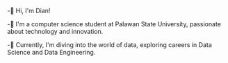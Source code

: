 -👋 Hi, I'm Dian!

-👀 I'm a computer science student at Palawan State University, passionate about technology and innovation.

-🌱 Currently, I'm diving into the world of data, exploring careers in Data Science and Data Engineering.

